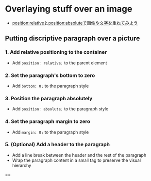 # Overlaying stuff over an image
- [position:relativeとposition:absoluteで画像や文字を重ねてみよう](http://naifix.com/relative-absolute/) 

## Putting discriptive paragraph over a picture

### 1. Add relative positioning to the container
- Add `position: relative;` to the parent element

### 2. Set the paragraph's bottom to zero
- Add `bottom: 0;` to the paragraph style

### 3. Position the paragraph absolutely
- Add `position: absolute;` to the paragraph style

### 4. Set the paragraph margin to zero
- Add `margin: 0;` to the paragraph style

### 5. (Optional) Add a header to the paragraph
- Add a line break between the header and the rest of the paragraph
- Wrap the paragraph content in a small tag to preserve the visual hierarchy

==
